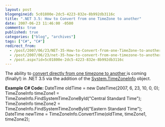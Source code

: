 ```yaml
---
layout: post
blogengineid: 5c01800e-2dc5-4223-832e-8b992db3116c
title: ".NET 3.5: How to Convert from one TimeZone to another"
date: 2007-06-23 11:46:00 -0500
comments: true
published: true
categories: ["blog", "archives"]
tags: ["C#", "C#"]
redirect_from: 
  - /post/2007/06/23/NET-35-How-to-Convert-from-one-TimeZone-to-another
  - /post/2007/06/23/net-35-how-to-convert-from-one-timezone-to-another
  - /post.aspx?id=5c01800e-2dc5-4223-832e-8b992db3116c
---
```

<!-- more -->

The ability to <a href="http://msdn2.microsoft.com/en-us/library/bb382770(VS.90).aspx">convert directly from one timezone to another </a>is coming (finally!) in .NET 3.5 via the addition of the <a href="http://msdn2.microsoft.com/en-us/library/system.timezoneinfo(VS.90).aspx">System.TimeZoneInfo</a> object.

**Example C# Code:**
DateTime oldTime = new DateTime(2007, 6, 23, 10, 0, 0);
TimeZoneInfo timeZone1 = TimeZoneInfo.FindSystemTimeZoneById("Central Standard Time");
TimeZoneInfo timeZone2 = TimeZoneInfo.FindSystemTimeZoneById("Eastern Standard Time");
DateTime newTime = TimeZoneInfo.ConvertTime(oldTime, timeZone1, timeZone2);
